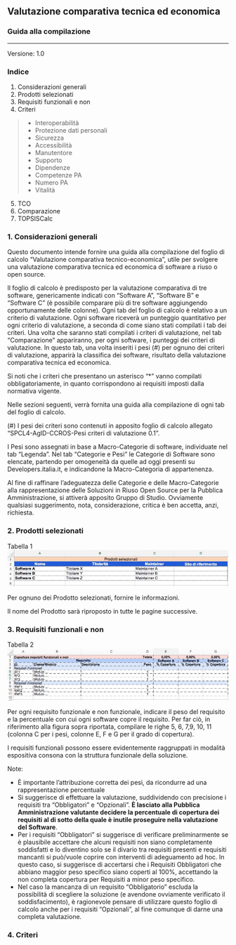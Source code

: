 ## Valutazione comparativa tecnica ed economica #

### Guida alla compilazione
***
Versione: 1.0


### Indice

1. Considerazioni generali
2. Prodotti selezionati
3. Requisiti funzionali e non
4. Criteri
> - Interoperabilità
> - Protezione dati personali
> - Sicurezza
> - Accessibilità
> - Manutentore
> - Supporto
> - Dipendenze
> - Competenze PA
> - Numero PA
> - Vitalità
5. TCO
6. Comparazione
7. TOPSISCalc


### 1. Considerazioni generali

Questo documento intende fornire una guida alla compilazione del foglio di calcolo “Valutazione comparativa tecnico-economica”, utile per svolgere una valutazione comparativa tecnica ed economica di software a riuso o open source.

Il foglio di calcolo è predisposto per la valutazione comparativa di tre software, genericamente indicati con “Software A”, “Software B” e “Software C” (è possibile comparare più di tre software aggiungendo opportunamente delle colonne). Ogni tab del foglio di calcolo è relativo a un criterio di valutazione. Ogni software riceverà un punteggio quantitativo per ogni criterio di valutazione, a seconda di come siano stati compilati i tab dei criteri. Una volta che saranno stati compilati i criteri di valutazione, nel tab “Comparazione” appariranno, per ogni software, i punteggi dei criteri di valutazione. In questo tab, una volta inseriti i pesi (#) per ognuno dei criteri di valutazione, apparirà la classifica dei software, risultato della valutazione comparativa tecnica ed economica.

Si noti che i criteri che presentano un asterisco “*” vanno compilati obbligatoriamente, in quanto corrispondono ai requisiti imposti dalla normativa vigente.

Nelle sezioni seguenti, verrà fornita una guida alla compilazione di ogni tab del foglio di calcolo. 

(#) I pesi dei criteri sono contenuti in apposito foglio di calcolo allegato “SPCL4-AgID-CCROS-Pesi criteri di valutazione 0.1”.

I Pesi sono assegnati in base a Macro-Categorie di software, individuate nel tab “Legenda”. Nel tab “Categorie e Pesi” le Categorie di Software sono elencate, partendo per omogeneità da quelle ad oggi presenti su Developers.italia.it, e indicandone la Macro-Categoria di appartenenza.

Al fine di raffinare l’adeguatezza delle Categorie e delle Macro-Categorie alla rappresentazione delle Soluzioni in Riuso Open Source per la Pubblica Amministrazione, si attiverà apposito Gruppo di Studio. Ovviamente qualsiasi suggerimento, nota, considerazione, critica è ben accetta, anzi, richiesta.

### 2. Prodotti selezionati

Tabella 1<br><img src="https://github.com/AgID/ccros-valcomp/blob/lab/images/Tab01.jpg" alt="Tabella 01">

Per ognuno dei Prodotto selezionati, fornire le informazioni.

Il nome del Prodotto sarà riproposto in tutte le pagine successive.

### 3. Requisiti funzionali e non

Tabella 2<br><img src="https://github.com/AgID/ccros-valcomp/blob/lab/images/Tab02.png" alt="Tabella 02">

Per ogni requisito funzionale e non funzionale, indicare il peso del requisito e la percentuale con cui ogni software copre il requisito. Per far ciò, in riferimento alla figura sopra riportata, compilare le righe 5, 6, 7,9, 10, 11 (colonna C per i pesi, colonne E, F e G per il grado di copertura).

I requisiti funzionali possono essere evidentemente raggruppati in modalità espositiva consona con la struttura funzionale della soluzione.

Note:
- È importante l’attribuzione corretta dei pesi, da ricondurre ad una rappresentazione percentuale
- Si suggerisce di effettuare la valutazione, suddividendo con precisione i requisiti tra “Obbligatori” e “Opzionali”. **È lasciato alla Pubblica Amministrazione valutante decidere la percentuale di copertura dei requisiti al di sotto della quale è inutile proseguire nella valutazione del Software**.
- Per i requisiti “Obbligatori” si suggerisce di verificare preliminarmente se è plausibile accettare che alcuni requisiti non siano completamente soddisfatti e lo diventino solo se il divario tra requisiti presenti e requisiti mancanti si può/vuole coprire con interventi di adeguamento ad hoc. In questo caso, si suggerisce di accertarsi che i Requisiti Obbligatori che abbiano maggior peso specifico siano coperti al 100%, accettando la non completa copertura per Requisiti a minor peso specifico.
- Nel caso la mancanza di un requisito “Obbligatorio” escluda la possibilità di scegliere la soluzione (e avendone ovviamente verificato il soddisfacimento), è ragionevole pensare di utilizzare questo foglio di calcolo anche per i requisiti “Opzionali”, al fine comunque di darne una completa valutazione.

### 4. Criteri
